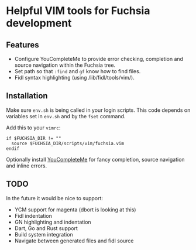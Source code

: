 # Helpful VIM tools for Fuchsia development

## Features

* Configure YouCompleteMe to provide error checking, completion and source navigation within the Fuchsia tree.
* Set path so that `:find` and `gf` know how to find files.
* Fidl syntax highlighting (using /lib/fidl/tools/vim/).

## Installation

Make sure `env.sh` is being called in your login scripts. This code depends on variables set in `env.sh` and by the
`fset` command.

Add this to your `vimrc`:
```
if $FUCHSIA_DIR != ""
  source $FUCHSIA_DIR/scripts/vim/fuchsia.vim
endif
```

Optionally install [YouCompleteMe](https://github.com/Valloric/YouCompleteMe) for fancy completion, source navigation
and inline errors.

## TODO

In the future it would be nice to support:
* YCM support for magenta (dbort is looking at this)
* Fidl indentation
* GN highlighting and indentation
* Dart, Go and Rust support
* Build system integration
* Navigate between generated files and fidl source

